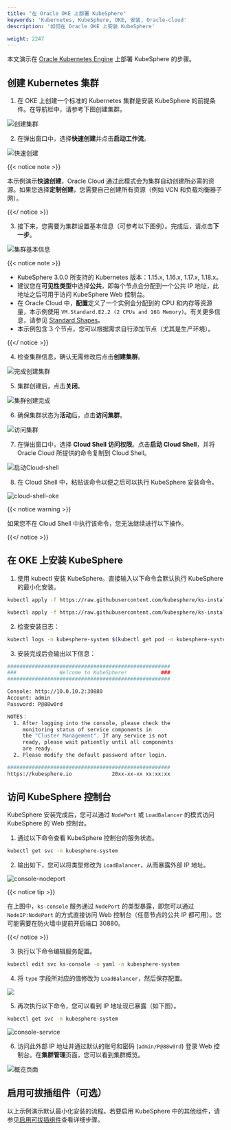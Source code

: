 ```yaml
---
title: "在 Oracle OKE 上部署 KubeSphere"
keywords: 'Kubernetes, KubeSphere, OKE, 安装, Oracle-cloud'
description: '如何在 Oracle OKE 上安装 KubeSphere'

weight: 2247
---
```


本文演示在 [Oracle Kubernetes Engine](https://www.oracle.com/cn/cloud/compute/container-engine-kubernetes.html) 上部署 KubeSphere 的步骤。

## 创建 Kubernetes 集群

1. 在 OKE 上创建一个标准的 Kubernetes 集群是安装 KubeSphere 的前提条件。在导航栏中，请参考下图创建集群。

![创建集群](/images/docs/zh-cn/installing-on-kubernetes/hosted-kubernetes/install-kubesphere-on-oke/创建集群.jpg)

2. 在弹出窗口中，选择**快速创建**并点击**启动工作流**。

![快速创建](/images/docs/zh-cn/installing-on-kubernetes/hosted-kubernetes/install-kubesphere-on-oke/快速创建.jpg)

{{< notice note >}}

本示例演示**快速创建**，Oracle Cloud 通过此模式会为集群自动创建所必需的资源。如果您选择**定制创建**，您需要自己创建所有资源（例如 VCN 和负载均衡器子网）。

{{</ notice >}} 

3. 接下来，您需要为集群设置基本信息（可参考以下图例）。完成后，请点击**下一步**。

![集群基本信息](/images/docs/zh-cn/installing-on-kubernetes/hosted-kubernetes/install-kubesphere-on-oke/集群基本信息.jpg)

{{< notice note >}}

- KubeSphere 3.0.0 所支持的 Kubernetes 版本：1.15.x, 1.16.x, 1.17.x, 1.18.x。
- 建议您在**可见性类型**中选择**公共**，即每个节点会分配到一个公共 IP 地址，此地址之后可用于访问 KubeSphere Web 控制台。
- 在 Oracle Cloud 中，**配置**定义了一个实例会分配到的 CPU 和内存等资源量，本示例使用 `VM.Standard.E2.2 (2 CPUs and 16G Memory)`。有关更多信息，请参见 [Standard Shapes](https://docs.cloud.oracle.com/en-us/iaas/Content/Compute/References/computeshapes.htm#vmshapes__vm-standard)。
- 本示例包含 3 个节点，您可以根据需求自行添加节点（尤其是生产环境）。

{{</ notice >}} 

4. 检查集群信息，确认无需修改后点击**创建集群**。

![完成创建集群](/images/docs/zh-cn/installing-on-kubernetes/hosted-kubernetes/install-kubesphere-on-oke/完成创建集群.jpg)

5. 集群创建后，点击**关闭**。

![集群创建完成](/images/docs/zh-cn/installing-on-kubernetes/hosted-kubernetes/install-kubesphere-on-oke/集群创建完成.jpg)

6. 确保集群状态为**活动**后，点击**访问集群**。

![访问集群](/images/docs/zh-cn/installing-on-kubernetes/hosted-kubernetes/install-kubesphere-on-oke/访问集群.jpg)

7. 在弹出窗口中，选择 **Cloud Shell 访问权限**。点击**启动 Cloud Shell**，并将 Oracle Cloud 所提供的命令复制到 Cloud Shell。

![启动Cloud-shell](/images/docs/zh-cn/installing-on-kubernetes/hosted-kubernetes/install-kubesphere-on-oke/启动Cloud-shell.jpg)

8. 在 Cloud Shell 中，粘贴该命令以便之后可以执行 KubeSphere 安装命令。

![cloud-shell-oke](/images/docs/zh-cn/installing-on-kubernetes/hosted-kubernetes/install-kubesphere-on-oke/cloud-shell-oke.jpg)

{{< notice warning >}}

如果您不在 Cloud Shell 中执行该命令，您无法继续进行以下操作。

{{</ notice >}}

## 在 OKE 上安装 KubeSphere

1. 使用 kubectl 安装 KubeSphere。直接输入以下命令会默认执行 KubeSphere 的最小化安装。

```bash
kubectl apply -f https://raw.githubusercontent.com/kubesphere/ks-installer/v3.0.0/deploy/kubesphere-installer.yaml
```

```bash
kubectl apply -f https://raw.githubusercontent.com/kubesphere/ks-installer/v3.0.0/deploy/cluster-configuration.yaml
```

2. 检查安装日志：

```bash
kubectl logs -n kubesphere-system $(kubectl get pod -n kubesphere-system -l app=ks-install -o jsonpath='{.items[0].metadata.name}') -f
```

3. 安装完成后会输出以下信息：

```bash
#####################################################
###              Welcome to KubeSphere!           ###
#####################################################

Console: http://10.0.10.2:30880
Account: admin
Password: P@88w0rd

NOTES：
  1. After logging into the console, please check the
     monitoring status of service components in
     the "Cluster Management". If any service is not
     ready, please wait patiently until all components 
     are ready.
  2. Please modify the default password after login.

#####################################################
https://kubesphere.io             20xx-xx-xx xx:xx:xx
```

## 访问 KubeSphere 控制台

KubeSphere 安装完成后，您可以通过 `NodePort` 或 `LoadBalancer` 的模式访问 KubeSphere 的 Web 控制台。

1. 通过以下命令查看 KubeSphere 控制台的服务状态。

```bash
kubectl get svc -n kubesphere-system
```

2. 输出如下，您可以将类型修改为 `LoadBalancer`，从而暴露外部 IP 地址。

![console-nodeport](https://ap3.qingstor.com/kubesphere-website/docs/nodeport-console.jpg)

{{< notice tip >}}

在上图中，`ks-console` 服务通过 `NodePort` 的类型暴露，即您可以通过 `NodeIP:NodePort` 的方式直接访问 Web 控制台（任意节点的公共 IP 都可用）。您可能需要在防火墙中提前开启端口 30880。

{{</ notice >}}

3. 执行以下命令编辑服务配置。

```bash
kubectl edit svc ks-console -o yaml -n kubesphere-system
```

4. 将 `type` 字段所对应的值修改为 `LoadBalancer`，然后保存配置。

![](https://ap3.qingstor.com/kubesphere-website/docs/change-service-type.png)

5. 再次执行以下命令，您可以看到 IP 地址现已暴露（如下图）。

```bash
kubectl get svc -n kubesphere-system
```

![console-service](https://ap3.qingstor.com/kubesphere-website/docs/console-service.png)

6. 访问此外部 IP 地址并通过默认的账号和密码 (`admin/P@88w0rd`) 登录 Web 控制台。在**集群管理**页面，您可以看到集群概览。

![概览页面](/images/docs/zh-cn/installing-on-kubernetes/hosted-kubernetes/install-kubesphere-on-oke/概览页面.jpg)

## 启用可拔插组件（可选）

以上示例演示默认最小化安装的流程。若要启用 KubeSphere 中的其他组件，请参见[启用可拔插组件](../../../pluggable-components/)查看详细步骤。

